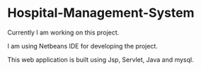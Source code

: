 # Hospital-Management-System

Currently I am working on this project.

I am using Netbeans IDE for developing the project. 

This web application is built using Jsp, Servlet, Java and mysql.

